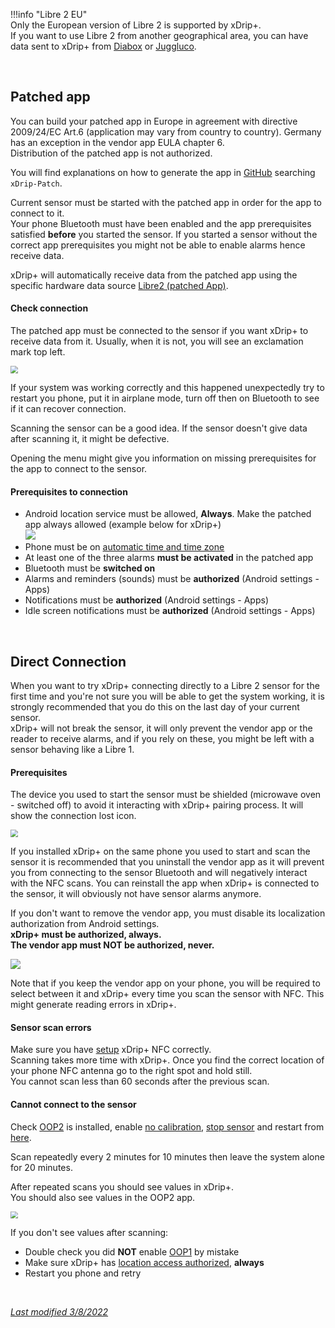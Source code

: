 !!!info "Libre 2 EU"  
    Only the European version of Libre 2 is supported by xDrip+.  
    If you want to use Libre 2 from another geographical area, you can have data sent to xDrip+ from [Diabox](../../install/nightscoutfollower/#diabox) or [Juggluco](../../install/libre2patch/#juggluco).

</br>

## Patched app

You can build your patched app in Europe in agreement with directive 2009/24/EC Art.6 (application may vary from country to country). Germany has an exception in the vendor app EULA chapter 6.  
Distribution of the patched app is not authorized.

You will find explanations on how to generate the app in [GitHub](https://github.com/search) searching `xDrip-Patch`.

Current sensor must be started with the patched app in order for the app to connect to it.  
Your phone Bluetooth must have been enabled and the app prerequisites satisfied **before** you started the sensor. If you started a sensor without the correct app prerequisites you might not be able to enable alarms hence receive data.

xDrip+ will automatically receive data from the patched app using the specific hardware data source [Libre2 (patched App)](../../install/libre2patch/).

#### Check connection

The patched app must be connected to the sensor if you want xDrip+ to receive data from it. Usually, when it is not, you will see an exclamation mark top left.

<img src="../images/LLnotconnected.png" style="zoom:75%;" />

If your system was working correctly and this happened unexpectedly try to restart you phone, put it in airplane mode, turn off then on Bluetooth to see if it can recover connection.

Scanning the sensor can be a good idea. If the sensor doesn't give data after scanning it, it might be defective.

Opening the menu might give you information on missing prerequisites for the app to connect to the sensor.

#### Prerequisites to connection

- Android location service must be allowed, **Always**. Make the patched app always allowed (example below for xDrip+)  
  <img src="../../install/images/Install17.png" style="zoom:100%;" />
- Phone must be on [automatic time and time zone](../../install/prerequisites/#phone-time-accuracy)
- At least one of the three alarms **must be activated** in the patched app
- Bluetooth must be **switched on**
- Alarms and reminders (sounds) must be **authorized** (Android settings - Apps)
- Notifications must be **authorized** (Android settings - Apps)
- Idle screen notifications must be **authorized** (Android settings - Apps)

</br>

## Direct Connection

When you want to try xDrip+ connecting directly to a Libre 2 sensor for the first time and you're not sure you will be able to get the system working, it is strongly recommended that you do this on the last day of your current sensor.  
xDrip+ will not break the sensor, it will only prevent the vendor app or the reader to receive alarms, and if you rely on these, you might be left with a sensor behaving like a Libre 1.

#### Prerequisites

The device you used to start the sensor must be shielded (microwave oven - switched off) to avoid it interacting with xDrip+ pairing process. It will show the connection lost icon.

<img src="../images/FLnotconnected.png" style="zoom:75%;" />

If you installed xDrip+ on the same phone you used to start and scan the sensor it is recommended that you uninstall the vendor app as it will prevent you from connecting to the sensor Bluetooth and will negatively interact with the NFC scans. You can reinstall the app when xDrip+ is connected to the sensor, it will obviously not have sensor alarms anymore.

If you don't want to remove the vendor app, you must disable its localization authorization from Android settings.  
**xDrip+ must be authorized, always.  
The vendor app must NOT be authorized, never.**

<img src="../../install/images/Install17.png" style="zoom:100%;" />

Note that if you keep the vendor app on your phone, you will be required to select between it and xDrip+ every time you scan the sensor with NFC. This might generate reading errors in xDrip+.

#### Sensor scan errors

Make sure you have [setup](../../install/libreNFC/#enabling-nfc) xDrip+ NFC correctly.  
Scanning takes more time with xDrip+. Once you find the correct location of your phone NFC antenna go to the right spot and hold still.  
You cannot scan less than 60 seconds after the previous scan.

#### Cannot connect to the sensor

Check [OOP2](../../use/OOP/#oop2) is installed, enable [no calibration](../../use/misc/#oop2), [stop sensor](../../use/stopsensor/#libre) and restart from [here](../../install/libre2/#connect-to-the-sensor).

Scan repeatedly every 2 minutes for 10 minutes then leave the system alone for 20 minutes.

After repeated scans you should see values in xDrip+.  
You should also see values in the OOP2 app.

<img src="../images/OOP2values.png" style="zoom:74%;" />

If you don't see values after scanning:

- Double check you did **NOT** enable [OOP1](../../use/misc/#out-of-process-algorithm) by mistake
- Make sure xDrip+ has [location access authorized](../../install/install/#enable-location), **always**
- Restart you phone and retry

</br>

[*Last modified 3/8/2022*](https://github.com/NightscoutFoundation/xDrip/releases/tag/2022.08.03)

